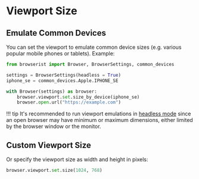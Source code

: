 # Viewport Size
## Emulate Common Devices
You can set the viewport to emulate common device sizes (e.g. various popular mobile phones or tablets). Example:

```python
from browserist import Browser, BrowserSettings, common_devices

settings = BrowserSettings(headless = True)
iphone_se = common_devices.Apple.IPHONE_SE

with Browser(settings) as browser:
    browser.viewport.set.size_by_device(iphone_se)
    browser.open.url("https://example.com")
```

!!! tip
    It's recommended to run viewport emulations in [headless mode](../performance/headless.md) since an open browser may have minimum or maximum dimensions, either limited by the browser window or the monitor.

## Custom Viewport Size
Or specify the viewport size as width and height in pixels:

```python
browser.viewport.set.size(1024, 768)
```
